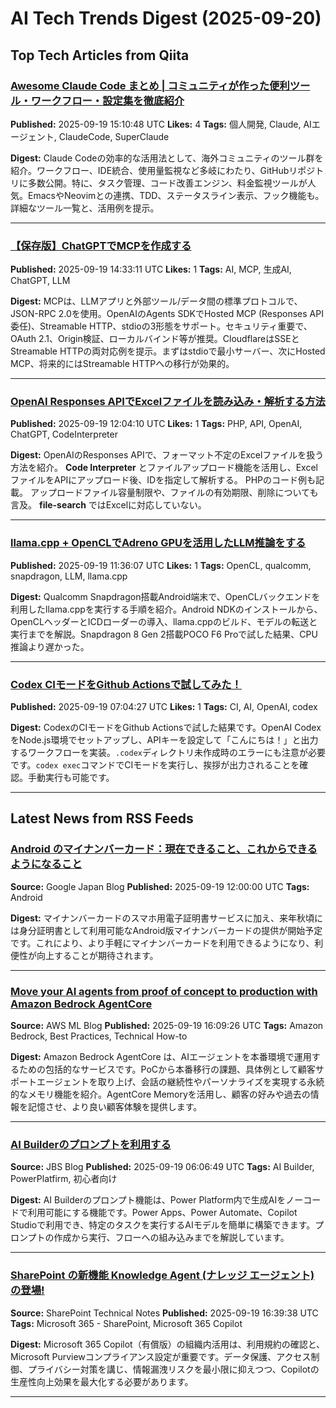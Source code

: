 # AI Tech Trends Digest (2025-09-20)


## Top Tech Articles from Qiita


### [Awesome Claude Code まとめ | コミュニティが作った便利ツール・ワークフロー・設定集を徹底紹介](https://qiita.com/tomada/items/363018389e9cd68e5ffb)
**Published:** 2025-09-19 15:10:48 UTC
**Likes:** 4
**Tags:** 個人開発, Claude, AIエージェント, ClaudeCode, SuperClaude

**Digest:**
Claude Codeの効率的な活用法として、海外コミュニティのツール群を紹介。ワークフロー、IDE統合、使用量監視など多岐にわたり、GitHubリポジトリに多数公開。特に、タスク管理、コード改善エンジン、料金監視ツールが人気。EmacsやNeovimとの連携、TDD、ステータスライン表示、フック機能も。詳細なツール一覧と、活用例を提示。

---

### [【保存版】ChatGPTでMCPを作成する](https://qiita.com/relu/items/d518bbad2b828e1e6649)
**Published:** 2025-09-19 14:33:11 UTC
**Likes:** 1
**Tags:** AI, MCP, 生成AI, ChatGPT, LLM

**Digest:**
MCPは、LLMアプリと外部ツール/データ間の標準プロトコルで、JSON-RPC 2.0を使用。OpenAIのAgents SDKでHosted MCP (Responses API委任)、Streamable HTTP、stdioの3形態をサポート。セキュリティ重要で、OAuth 2.1、Origin検証、ローカルバインド等が推奨。CloudflareはSSEとStreamable HTTPの両対応例を提示。まずはstdioで最小サーバー、次にHosted MCP、将来的にはStreamable HTTPへの移行が効果的。

---

### [OpenAI Responses APIでExcelファイルを読み込み・解析する方法](https://qiita.com/Bakio202076/items/783fd3f603f7387837a1)
**Published:** 2025-09-19 12:04:10 UTC
**Likes:** 1
**Tags:** PHP, API, OpenAI, ChatGPT, CodeInterpreter

**Digest:**
OpenAIのResponses APIで、フォーマット不定のExcelファイルを扱う方法を紹介。 **Code Interpreter** とファイルアップロード機能を活用し、ExcelファイルをAPIにアップロード後、IDを指定して解析する。  PHPのコード例も記載。 アップロードファイル容量制限や、ファイルの有効期限、削除についても言及。  **file-search** ではExcelに対応していない。

---

### [llama.cpp + OpenCLでAdreno GPUを活用したLLM推論をする](https://qiita.com/chibibaku/items/7892af02c722504dcf4f)
**Published:** 2025-09-19 11:36:07 UTC
**Likes:** 1
**Tags:** OpenCL, qualcomm, snapdragon, LLM, llama.cpp

**Digest:**
Qualcomm Snapdragon搭載Android端末で、OpenCLバックエンドを利用したllama.cppを実行する手順を紹介。Android NDKのインストールから、OpenCLヘッダーとICDローダーの導入、llama.cppのビルド、モデルの転送と実行までを解説。Snapdragon 8 Gen 2搭載POCO F6 Proで試した結果、CPU推論より遅かった。

---

### [Codex CIモードをGithub Actionsで試してみた！](https://qiita.com/s0ukada025/items/aeee255e7f75f071ce3a)
**Published:** 2025-09-19 07:04:27 UTC
**Likes:** 1
**Tags:** CI, AI, OpenAI, codex

**Digest:**
CodexのCIモードをGithub Actionsで試した結果です。OpenAI CodexをNode.js環境でセットアップし、APIキーを設定して「こんにちは！」と出力するワークフローを実装。`.codex`ディレクトリ未作成時のエラーにも注意が必要です。`codex exec`コマンドでCIモードを実行し、挨拶が出力されることを確認。手動実行も可能です。

---

## Latest News from RSS Feeds


### [Android のマイナンバーカード：現在できること、これからできるようになること](https://blog.google/intl/ja-jp/products/android-chrome-play/mynumbercard-on-android/)
**Source:** Google Japan Blog
**Published:** 2025-09-19 12:00:00 UTC
**Tags:** Android

**Digest:**
マイナンバーカードのスマホ用電子証明書サービスに加え、来年秋頃には身分証明書として利用可能なAndroid版マイナンバーカードの提供が開始予定です。これにより、より手軽にマイナンバーカードを利用できるようになり、利便性が向上することが期待されます。

---

### [Move your AI agents from proof of concept to production with Amazon Bedrock AgentCore](https://aws.amazon.com/blogs/machine-learning/move-your-ai-agents-from-proof-of-concept-to-production-with-amazon-bedrock-agentcore/)
**Source:** AWS ML Blog
**Published:** 2025-09-19 16:09:26 UTC
**Tags:** Amazon Bedrock, Best Practices, Technical How-to

**Digest:**
Amazon Bedrock AgentCore は、AIエージェントを本番環境で運用するための包括的なサービスです。PoCから本番移行の課題、具体例として顧客サポートエージェントを取り上げ、会話の継続性やパーソナライズを実現する永続的なメモリ機能を紹介。AgentCore Memoryを活用し、顧客の好みや過去の情報を記憶させ、より良い顧客体験を提供します。

---

### [AI Builderのプロンプトを利用する](https://blog.jbs.co.jp/entry/2025/09/19/150649)
**Source:** JBS Blog
**Published:** 2025-09-19 06:06:49 UTC
**Tags:** AI Builder, PowerPlatfirm, 初心者向け

**Digest:**
AI Builderのプロンプト機能は、Power Platform内で生成AIをノーコードで利用可能にする機能です。Power Apps、Power Automate、Copilot Studioで利用でき、特定のタスクを実行するAIモデルを簡単に構築できます。プロンプトの作成から実行、フローへの組み込みまでを解説しています。

---

### [SharePoint の新機能 Knowledge Agent (ナレッジ エージェント) の登場!](https://shanqiai.lekumo.biz/sharepoint_technical_note/2025/09/sharepoint-076d.html)
**Source:** SharePoint Technical Notes
**Published:** 2025-09-19 16:39:38 UTC
**Tags:** Microsoft 365 - SharePoint, Microsoft 365 Copilot

**Digest:**
Microsoft 365 Copilot（有償版）の組織内活用は、利用規約の確認と、Microsoft Purviewコンプライアンス設定が重要です。データ保護、アクセス制御、プライバシー対策を講じ、情報漏洩リスクを最小限に抑えつつ、Copilotの生産性向上効果を最大化する必要があります。

---